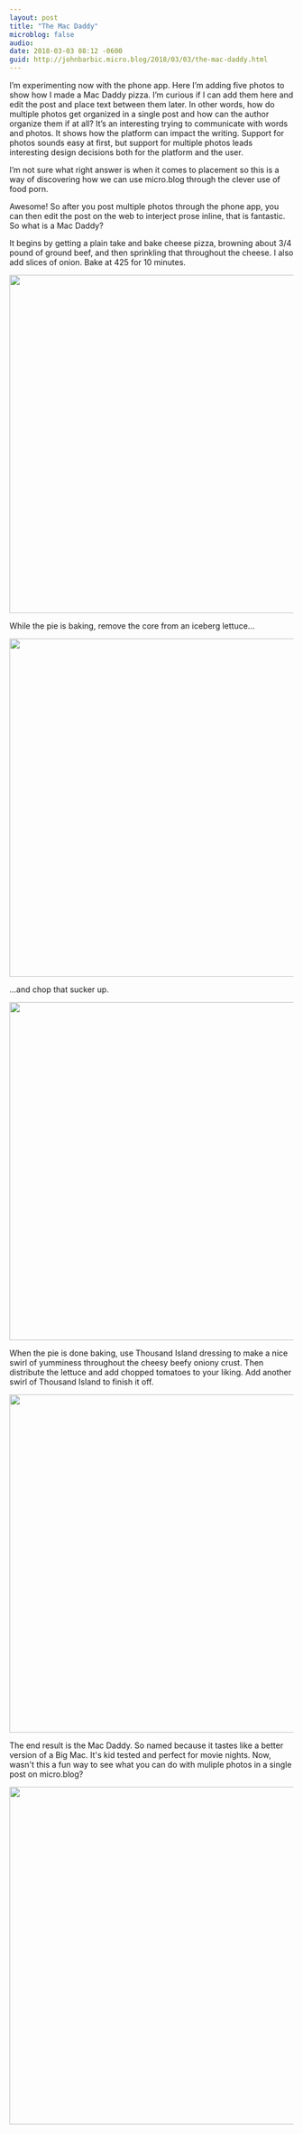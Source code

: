 ```yaml
---
layout: post
title: "The Mac Daddy"
microblog: false
audio: 
date: 2018-03-03 08:12 -0600
guid: http://johnbarbic.micro.blog/2018/03/03/the-mac-daddy.html
---
```

I’m experimenting now with the phone app. Here I’m adding five photos to show how I made a Mac Daddy pizza.  I’m curious if I can add them here and edit the post and place text between them later.  In other words, how do multiple photos get organized in a single post and how can the author organize them if at all?  It’s an interesting trying to communicate with words and photos. It shows how the platform can impact the writing.  Support for photos sounds easy at first, but support for multiple photos leads interesting design decisions both for the platform and the user.  

I’m not sure what right answer is when it comes to placement so this is a way of discovering how we can use micro.blog through the clever use of food porn. 

Awesome! So after you post multiple photos through the phone app, you can then edit the post on the web to interject prose inline, that is fantastic.  So what is a Mac Daddy?

It begins by getting a plain take and bake cheese pizza, browning about 3/4 pound of ground beef, and then sprinkling that throughout the cheese.  I also add slices of onion.  Bake at 425 for 10 minutes.

<img src="http://www.barbic.com/uploads/2018/4e93f324f0.jpg" width="599" height="600" />

While the pie is baking, remove the core from an iceberg lettuce...

<img src="http://www.barbic.com/uploads/2018/032f2dea8a.jpg" width="599" height="600" />

...and chop that sucker up.

<img src="http://www.barbic.com/uploads/2018/b34acfc0c9.jpg" width="599" height="600" />

When the pie is done baking, use Thousand Island dressing to make a nice swirl of yumminess throughout the cheesy beefy oniony crust.  Then distribute the lettuce and add chopped tomatoes to your liking.  Add another swirl of Thousand Island to finish it off.

<img src="http://www.barbic.com/uploads/2018/b3564b1f19.jpg" width="599" height="600" />

The end result is the Mac Daddy.  So named because it tastes like a better version of a Big Mac.  It's kid tested and perfect for movie nights.  Now, wasn't this a fun way to see what you can do with muliple photos in a single post on micro.blog?

<img src="http://www.barbic.com/uploads/2018/5b3cb60751.jpg" width="600" height="599" />
